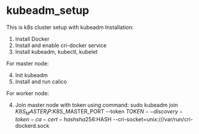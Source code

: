# kubeadm_setup
This is k8s cluster setup with kubeadm
Installation:
1. Install Docker
2. Install and enable cri-docker service 
3. Install kubeadm, kubectl, kubelet

For master node:

4. Init kubeadm
5. Install and run calico 

For worker node:

4. Join master node with token using command:
sudo kubeadm join $K8S_MASTER_IP:$K8S_MASTER_PORT --token $TOKEN --discovery-token-ca-cert-hash sha256:$HASH --cri-socket=unix:///var/run/cri-dockerd.sock
